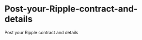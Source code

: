 Post-your-Ripple-contract-and-details
=====================================

Post your Ripple contract and details